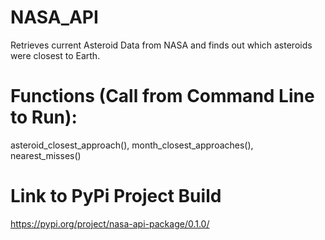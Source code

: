 # NASA_API
Retrieves current Asteroid Data from NASA and finds out which asteroids were closest to Earth.

Functions (Call from Command Line to Run):
===================================
asteroid_closest_approach(), month_closest_approaches(), nearest_misses()

Link to PyPi Project Build
==================================
https://pypi.org/project/nasa-api-package/0.1.0/
